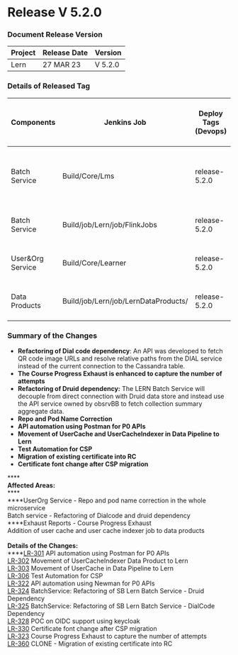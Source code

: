 # Release V 5.2.0

### Document Release Version <a href="#document-release-version" id="document-release-version"></a>

| Project | Release Date | Version |
| ------- | ------------ | ------- |
| Lern    | 27 MAR 23    | V 5.2.0 |

### Details of Released Tag

| Components        | Jenkins Job                          | Deploy Tags (Devops) | Build Tags (Github Repo Tags)               | Github Repository                                                                                                | Comments |
| ----------------- | ------------------------------------ | -------------------- | ------------------------------------------- | ---------------------------------------------------------------------------------------------------------------- | -------- |
| Batch Service     | Build/Core/Lms                       | release-5.2.0        | <p>sunbird-course-service : </p><p><br></p> | [https://github.com/Sunbird-Lern/sunbird-course-service](https://github.com/Sunbird-Lern/sunbird-course-service) |          |
| Batch Service     | Build/job/Lern/job/FlinkJobs         | release-5.2.0        | data-pipeline :                             | [https://github.com/Sunbird-Lern/data-pipeline](https://github.com/Sunbird-Lern/data-pipeline)                   |          |
| User\&Org Service | Build/Core/Learner                   | release-5.2.0        | sunbird-lms-service :                       | [https://github.com/Sunbird-Lern/sunbird-lms-service](https://github.com/Sunbird-Lern/sunbird-lms-service)       |          |
| Data Products     | Build/job/Lern/job/LernDataProducts/ | release-5.2.0        | data-products :                             | [https://github.com/Sunbird-Lern/data-products](https://github.com/Sunbird-Lern/data-products)                   |          |

### **Summary of the Changes** <a href="#1.-summary-of-the-changes" id="1.-summary-of-the-changes"></a>

* **Refactoring of Dial code dependency**: An API was developed to fetch QR code image URLs and resolve relative paths from the DIAL service instead of the current connection to the Cassandra table.
* **The Course Progress Exhaust is enhanced to capture the number of attempts**
* **Refactoring of Druid dependency:** The LERN Batch Service will decouple from direct connection with Druid data store and instead use the API service owned by obsrvBB to fetch collection summary aggregate data.
* **Repo and Pod Name Correction**
* **API automation using Postman for P0 APIs**
* **Movement of UserCache and UserCacheIndexer in Data Pipeline to Lern**
* **Test Automation for CSP**
* **Migration of existing certificate into RC**
* **Certificate font change after CSP migration**

****\
**Affected Areas:**\
****\
****UserOrg Service - Repo and pod name correction in the whole microservice\
Batch service - Refactoring of Dialcode and druid dependency\
****Exhaust Reports - Course Progress Exhaust\
Addition of user cache and user cache indexer job to data products\
\
**Details of the Changes:**\
****[LR-301](https://project-sunbird.atlassian.net/browse/LR-301) API automation using Postman for P0 APIs\
[LR-302](https://project-sunbird.atlassian.net/browse/LR-302) Movement of UserCacheIndexer Data Product to Lern \
[LR-303](https://project-sunbird.atlassian.net/browse/LR-303) Movement of UserCache in Data Pipeline to Lern\
[LR-306](https://project-sunbird.atlassian.net/browse/LR-306) Test Automation for CSP \
[LR-322](https://project-sunbird.atlassian.net/browse/LR-322) API automation using Newman for P0 APIs\
[LR-324](https://project-sunbird.atlassian.net/browse/LR-324) BatchService: Refactoring of SB Lern Batch Service - Druid Dependency\
[LR-325](https://project-sunbird.atlassian.net/browse/LR-325) BatchService: Refactoring of SB Lern Batch Service - DialCode Dependency \
[LR-328](https://project-sunbird.atlassian.net/browse/LR-328) POC on OIDC support using keycloak \
[LR-330](https://project-sunbird.atlassian.net/browse/LR-330) Certificate font change after CSP migration \
[LR-323](https://project-sunbird.atlassian.net/browse/LR-323) Course Progress Exhaust to capture the number of attempts \
[LR-360](https://project-sunbird.atlassian.net/browse/LR-360) CLONE - Migration of existing certificate into RC
